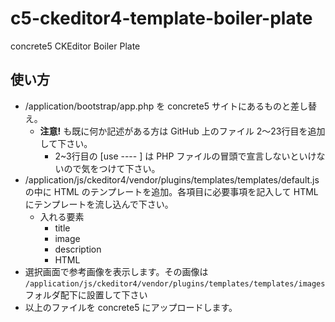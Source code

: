 # c5-ckeditor4-template-boiler-plate
concrete5 CKEditor Boiler Plate

## 使い方

- /application/bootstrap/app.php を concrete5 サイトにあるものと差し替え。
    - **注意!** も既に何か記述がある方は GitHub 上のファイル 2〜23行目を追加して下さい。
        - 2~3行目の [use ---- ] は PHP ファイルの冒頭で宣言しないといけないので気をつけて下さい。
- /application/js/ckeditor4/vendor/plugins/templates/templates/default.js
の中に HTML のテンプレートを追加。各項目に必要事項を記入して HTML にテンプレートを流し込んで下さい。
    - 入れる要素
        - title
        - image
        - description
        - HTML
- 選択画面で参考画像を表示します。その画像は `/application/js/ckeditor4/vendor/plugins/templates/templates/images` フォルダ配下に設置して下さい
- 以上のファイルを concrete5 にアップロードします。
